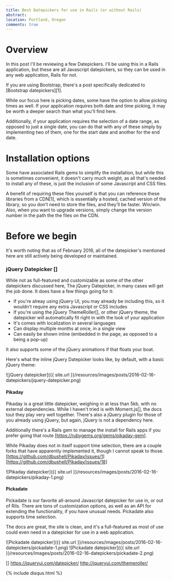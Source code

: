 ```yaml
---
title: Best Datepickers for use in Rails (or without Rails)
abstract: 
location: Portland, Oregon
comments: true
---
```


# Overview

In this post I'll be reviewing a few Datepickers. I'll be using this in a Rails application, but these are all Javascript datepickers, so they can be used in any web application, Rails for not. 

If you are using Bootstrap, there's a post specifically dedicated to [Bootstrap datepickers][1].

While our focus here is picking dates, some have the option to allow picking times as well. If your application requires both date and time picking, it may be worth a deeper search than what you'll find here. 

Additionally, if your application requires the selection of a date range, as opposed to just a single date, you can do that with any of these simply by implementing two of them, one for the start date and another for the end date.

# Installation options

Some have associated Rails gems to simplify the installation, but while this is sometimes convenient, it doesn't carry much weight, as all that's needed to install any of these, is just the inclusion of some Javascript and CSS files. 

A benefit of requiring these files yourself is that you can reference these libraries from a CDN[1], which is essentially a hosted, cached version of the library, so you don't need to store the files, and they'll be faster. Win/win. Also, when you want to upgrade versions, simply change the version number in the path the the files on the CDN.

# Before we begin

It's worth noting that as of February 2016, all of the datepicker's mentioned here are still actively being developed or maintained.  

### jQuery Datepicker []

While not as full-featured and customizable as some of the other datepickers discussed here, The jQuery Datepicker, in many cases will get the job done. It does have a few things going for it:

* If you're alreay using jQuery UI, you may already be including this, so it wouldn't require any extra Javascript or CSS includes
* If you're using the jQuery ThemeRoller[], or other jQuery theme, the datepicker will automatically fit right in with the look of your application
* It's comes with localization in several languages
* Can display multiple months at once, in a single view
* Can easily be shown inline (embedded in the page, as opposed to a being a pop-up)

It also supports some of the jQuery animations if that floats your boat.

Here's what the inline jQuery Datepicker looks like, by default, with a basic jQuery theme:

![jQuery datepicker]({{ site.url }}/resources/images/posts/2016-02-16-datepickers/jquery-datepicker.png)

#### Pikaday

Pikaday is a great little datepicker, weighing in at less than 5kb, with no external dependencies. While I haven't tried is with Moment.js[], the docs tout they play very well together. There's also a jQuery plugin for those of you already using jQuery, but again, jQuery is not a dependency here.

Additionally there's a Rails gem to manage the install for Rails apps if you prefer going that route [https://rubygems.org/gems/pikaday-gem].

While Pikaday does not in itself support time selection, there are a couple forks that have apparently implemented it, though I cannot speak to those.
[https://github.com/dbushell/Pikaday/issues/1]
[https://github.com/dbushell/Pikaday/issues/18]

![Pikaday datepicker]({{ site.url }}/resources/images/posts/2016-02-16-datepickers/pikaday-1.png)

#### Pickadate 

Pickadate is our favorite all-around Javascript datepicker for use in, or out of Rils. There are tons of customization options, as well as an API for extending the functionality, if you have unusual needs. Pickadate also supports time selection. 

The docs are great, the site is clean, and it's a full-featured as most of use could even need in a datepicker for use in a web application.

![Pickadate datepicker]({{ site.url }}/resources/images/posts/2016-02-16-datepickers/pickadate-1.png)
![Pickadate datepicker]({{ site.url }}/resources/images/posts/2016-02-16-datepickers/pickadate-2.png)

[] https://jqueryui.com/datepicker/
http://jqueryui.com/themeroller/

{% include disqus.html %}
